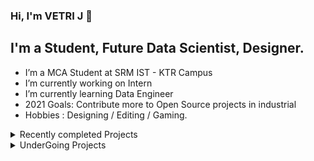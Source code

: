 ### Hi, I'm VETRI J 👋

## I'm a Student, Future Data Scientist, Designer.

- I’m a MCA Student at SRM IST - KTR Campus
- I’m currently working on Intern
- I’m currently learning Data Engineer
- 2021 Goals: Contribute more to Open Source projects in industrial
- Hobbies : Designing / Editing / Gaming.
<details>
  <summary> Recently completed Projects</summary>
<!--START_SECTION:activity-->
<!-- 1. [My Resume(CV) Website](https://github.com/varksh05/valliyappan-portfolio) -->

2. [TechUtsav7.0 (SRM College Event Site created using Angular, Firebase)](https://github.com/vettrivikas/techutsav)

3. [Survival Analysis Based on COVID -19 Patients(Final Year Project)]

4. [Create attractive Online shopping Nush_clothin(Boostrap)](https://vettrivikas.github.io/Nush_clothing/index.html)
<!--END_SECTION:activity-->
</details>

<details>
  <summary> UnderGoing Projects</summary>
<!--START_SECTION:activity-->
<!-- 1. [UniMan (A Platform for Students to Manage Placements and check Attendence, Test Performance, etc..)](https://github.com/varksh05/UniMan) -->

<!--END_SECTION:activity-->
</details>

[twitter]: https://twitter.com/vettrivikas
[facebook]: https://www.facebook.com/vettri.vel.1293
[instagram]: https://www.instagram.com/vettri.vikas/
[linkedin]: https://www.linkedin.com/in/vetri-j-338085170/

